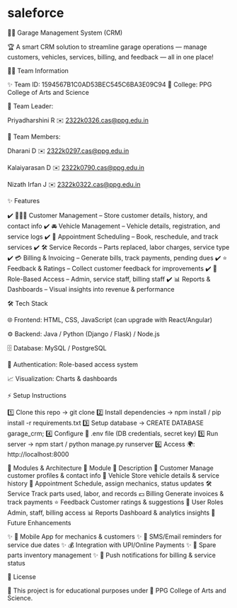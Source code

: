 # saleforce
🚗🔧 Garage Management System (CRM)

🏆 A smart CRM solution to streamline garage operations — manage customers, vehicles, services, billing, and feedback — all in one place!

👩‍💻 Team Information

✨ Team ID: 1594567B1C0AD53BEC545C6BA3E09C94
🏫 College: PPG College of Arts and Science

👑 Team Leader:

Priyadharshini R ✉️ 2322k0326.cas@ppg.edu.in

🤝 Team Members:

Dharani D ✉️ 2322k0297.cas@ppg.edu.in

Kalaiyarasan D ✉️ 2322k0790.cas@ppg.edu.in

Nizath Irfan J ✉️ 2322k0322.cas@ppg.edu.in

✨ Features

✔️ 🧑‍🤝‍🧑 Customer Management – Store customer details, history, and contact info
✔️ 🚘 Vehicle Management – Vehicle details, registration, and service logs
✔️ 📅 Appointment Scheduling – Book, reschedule, and track services
✔️ 🛠️ Service Records – Parts replaced, labor charges, service type
✔️ 💳 Billing & Invoicing – Generate bills, track payments, pending dues
✔️ ⭐ Feedback & Ratings – Collect customer feedback for improvements
✔️ 🔐 Role-Based Access – Admin, service staff, billing staff
✔️ 📊 Reports & Dashboards – Visual insights into revenue & performance

🛠️ Tech Stack

🌐 Frontend: HTML, CSS, JavaScript (can upgrade with React/Angular)

⚙️ Backend: Java / Python (Django / Flask) / Node.js

🗄️ Database: MySQL / PostgreSQL

🔑 Authentication: Role-based access system

📈 Visualization: Charts & dashboards

⚡ Setup Instructions

1️⃣ Clone this repo → git clone <repo-link>
2️⃣ Install dependencies → npm install / pip install -r requirements.txt
3️⃣ Setup database → CREATE DATABASE garage_crm;
4️⃣ Configure 🔑 .env file (DB credentials, secret key)
5️⃣ Run server → npm start / python manage.py runserver
6️⃣ Access 🌍: http://localhost:8000

📂 Modules & Architecture
🧩 Module	📖 Description
👥 Customer	Manage customer profiles & contact info
🚗 Vehicle	Store vehicle details & service history
📅 Appointment	Schedule, assign mechanics, status updates
🛠️ Service	Track parts used, labor, and records
💵 Billing	Generate invoices & track payments
⭐ Feedback	Customer ratings & suggestions
🔑 User Roles	Admin, staff, billing access
📊 Reports	Dashboard & analytics insights
🔮 Future Enhancements

✨ 📱 Mobile App for mechanics & customers
✨ 📩 SMS/Email reminders for service due dates
✨ 💰 Integration with UPI/Online Payments
✨ 🏪 Spare parts inventory management
✨ 🔔 Push notifications for billing & service status

📜 License

📝 This project is for educational purposes under 🏫 PPG College of Arts and Science.
